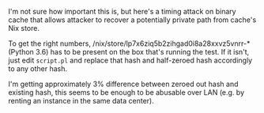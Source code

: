 I'm not sure how important this is, but here's a timing attack on binary cache that
allows attacker to recover a potentially private path from cache's Nix store. 

To get the right numbers, /nix/store/lp7x6ziq5b2zihgad0i8a28xxvz5vnrr-* (Python 3.6)
has to be present on the box that's running the test. If it isn't, just edit `script.pl`
and replace that hash and half-zeroed hash accordingly to any other hash.

I'm getting approximately 3% difference between zeroed out hash and existing hash,
this seems to be enough to be abusable over LAN (e.g. by renting an instance in the
same data center).
